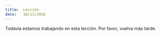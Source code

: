 ```yaml
---
title:  Lección
date:   18/11/2016
---
```


Todavía estamos trabajando en esta lección. Por favor, vuelva más tarde.